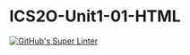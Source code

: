 # ICS2O-Unit1-01-HTML
[![GitHub's Super Linter](https://github.com/venika-sem/ICS2O-Unit1-01-HTML/workflows/GitHub's%20Super%20Linter/badge.svg)](https://github.com/venika-sem/ICS2O-Unit1-01-HTML/actions)
